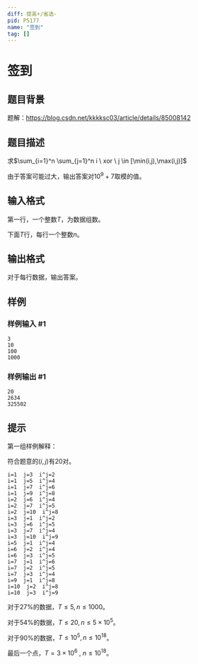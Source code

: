 ```yaml
---
diff: 提高+/省选-
pid: P5177
name: "签到"
tag: []
---
```

# 签到
## 题目背景

题解：https://blog.csdn.net/kkkksc03/article/details/85008142
## 题目描述

求$\sum_{i=1}^n \sum_{j=1}^n i \  xor \ j \in [\min(i,j),\max(i,j)]$

由于答案可能过大，输出答案对$10^9+7$取模的值。
## 输入格式

第一行，一个整数$T$，为数据组数。

下面$T$行，每行一个整数$n$。
## 输出格式

对于每行数据，输出答案。
## 样例

### 样例输入 #1
```
3
10
100
1000
```
### 样例输出 #1
```
20
2634
325502
```
## 提示

第一组样例解释：

符合题意的$(i,j)$有$20$对。
```
i=1  j=3  i^j=2
i=1  j=5  i^j=4
i=1  j=7  i^j=6
i=1  j=9  i^j=8
i=2  j=6  i^j=4
i=2  j=7  i^j=5
i=2  j=10  i^j=8
i=3  j=1  i^j=2
i=3  j=6  i^j=5
i=3  j=7  i^j=4
i=3  j=10  i^j=9
i=5  j=1  i^j=4
i=6  j=2  i^j=4
i=6  j=3  i^j=5
i=7  j=1  i^j=6
i=7  j=2  i^j=5
i=7  j=3  i^j=4
i=9  j=1  i^j=8
i=10  j=2  i^j=8
i=10  j=3  i^j=9
```

对于27%的数据，$T\le 5, n \le 1000$。

对于54%的数据，$T\le 20, n \le 5 \times 10^5$。

对于90%的数据，$T\le 10^5, n \le 10^{18}$。

最后一个点，$T=3\times 10^6 \ ,\  n\le 10^{18}$。
